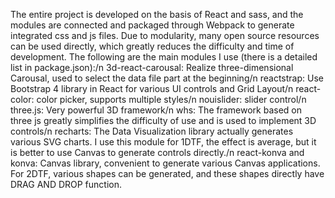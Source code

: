 The entire project is developed on the basis of React and sass, and the modules are connected and packaged through Webpack to generate integrated css and js files.
Due to modularity, many open source resources can be used directly, which greatly reduces the difficulty and time of development. The following are the main modules I use (there is a detailed list in package.json):/n
3d-react-carousal: Realize three-dimensional Carousal, used to select the data file part at the beginning/n
reactstrap: Use Bootstrap 4 library in React for various UI controls and Grid Layout/n
react-color: color picker, supports multiple styles/n
nouislider: slider control/n
three.js: Very powerful 3D framework/n
whs: The framework based on three js greatly simplifies the difficulty of use and is used to implement 3D controls/n
recharts: The Data Visualization library actually generates various SVG charts. I use this module for 1DTF, the effect is average, but it is better to use Canvas to generate controls directly./n
react-konva and konva: Canvas library, convenient to generate various Canvas applications. For 2DTF, various shapes can be generated, and these shapes directly have DRAG AND DROP function.
